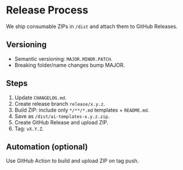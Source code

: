 # Release Process

We ship consumable ZIPs in `/dist` and attach them to GitHub Releases.

## Versioning
- Semantic versioning: `MAJOR.MINOR.PATCH`.
- Breaking folder/name changes bump MAJOR.

## Steps
1. Update `CHANGELOG.md`.
2. Create release branch `release/x.y.z`.
3. Build ZIP: include only `*/**/*.md` templates + `README.md`.
4. Save as `/dist/ai-templates-x.y.z.zip`.
5. Create GitHub Release and upload ZIP.
6. Tag: `vX.Y.Z`.

## Automation (optional)
Use GitHub Action to build and upload ZIP on tag push.

